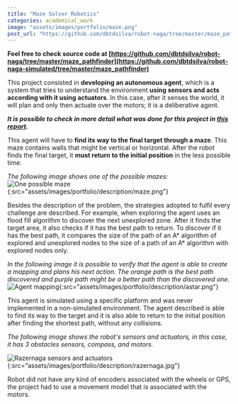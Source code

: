 ```yaml
---
title: "Maze Solver Robotics"
categories: academical_work
image: "assets/images/portfolio/maze.png"
post_url: "https://github.com/dbtdsilva/robot-naga/tree/master/maze_pathfinder"
---
```


**Feel free to check source code at [https://github.com/dbtdsilva/robot-naga/tree/master/maze_pathfinder](https://github.com/dbtdsilva/robot-naga-simulated/tree/master/maze_pathfinder)**

This project consisted in **developing an autonomous agent**, which is a system that tries to understand the environment **using sensors and acts according with it using actuators**. In this case, after it senses the world, it will plan and only then actuate over the motors; it is a deliberative agent.

**_It is possible to check in more detail what was done for this project in [this report](https://github.com/dbtdsilva/robot-naga-simulated/blob/master/docs/maze_pathfinder_report.pdf)._**

This agent will have to **find its way to the final target through a maze**. This maze contains walls that might be vertical or horizontal. After the robot finds the final target, it **must return to the initial position** in the less possible time.

_The following image shows one of the possible mazes:_
![One possible maze](){:src="assets/images/portfolio/description/maze.png"}

Besides the description of the problem, the strategies adopted to fulfil every challenge are described. For example, when exploring the agent uses an flood fill algorithm to discover the next unexplored zone.
After it finds the target area, it also checks if it has the best path to return. To discover if it has the best path, it compares the size of the path of an A* algorithm of explored and unexplored nodes to the size of a path of an A* algorithm with explored nodes only.

_In the following image it is possible to verify that the agent is able to create a mapping and plans his next action. The orange path is the best path discovered and purple path might be a better path than the discovered one._
![Agent mapping](){:src="assets/images/portfolio/description/astar.png"}

This agent is simulated using a specific platform and was never implemented in a non-simulated environment. The agent described is able to find its way to the target and it is also able to return to the initial position after finding the shortest path, without any collisions.

_The following image shows the robot's sensors and actuators, in this case, it has 3 obstacles sensors, compass, and motors._

![Razernaga sensors and actuators](){:src="assets/images/portfolio/description/razernaga.jpg"}

Robot did not have any kind of encoders associated with the wheels or GPS, the project had to use a movement model that is associated with the motors.